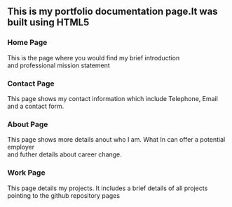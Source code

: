 <!DOCTYPE html>
<html lang="en" dir="ltr">
  <head>
    <meta charset="utf-8" />
    <title>My Portfolio Page</title>
  </head>
  <body>

<h2>This is my portfolio documentation page.It was built using HTML5</h2>

<h3>Home Page</h3>
  <p>This is the page where you would find my brief introduction
    <br> and professional mission statement
  </p>

<h3>Contact Page</h3>
  <p>This page shows my contact information which include Telephone, Email and a contact form.
  </p>

<h3>About Page</h3>
  <p>This page shows more details anout who I am. What In can offer a potential employer 
    <br>and futher details about career change.
  </p>

<h3>Work Page</h3>
  <p>This page details my projects. It includes a brief details of all projects 
    <br>pointing to the github repository pages
  </p>
</body>
</html>
